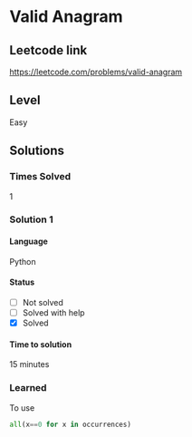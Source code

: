 # Valid Anagram

## Leetcode link
https://leetcode.com/problems/valid-anagram

## Level 
Easy


## Solutions

### Times Solved
1


### Solution 1

#### Language
Python

#### Status
- [ ] Not solved
- [ ] Solved with help
- [x] Solved

#### Time to solution
15 minutes

### Learned
To use 
```python
all(x==0 for x in occurrences)
```

